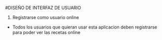 
#DISEÑO DE INTERFAZ DE USUARIO 

1. Registrarse como usuario online

 - Todos los usuarios que quieran usar esta aplicacion deben registrarse
   para poder ver las recetas online
